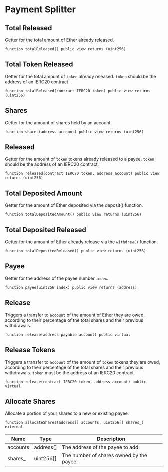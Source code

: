 # Payment Splitter

## Total Released

Getter for the total amount of Ether already released.

```solidity
function totalReleased() public view returns (uint256)
```

## Total Token Released

Getter for the total amount of `token` already released. `token` should be the address of an IERC20 contract.

```solidity
function totalReleased(contract IERC20 token) public view returns (uint256)
```

## Shares

Getter for the amount of shares held by an account.

```solidity
function shares(address account) public view returns (uint256)
```

## Released

Getter for the amount of `token` tokens already released to a payee. `token` should be the address of an IERC20 contract.

```solidity
function released(contract IERC20 token, address account) public view returns (uint256)
```

## Total Deposited Amount

Getter for the amount of Ether deposited via the deposit() function.

```solidity
function totalDepositedAmount() public view returns (uint256)
```

## Total Deposited Released

Getter for the amount of Ether already release via the `withdraw()` function.

```solidity
function totalDepositedReleased() public view returns (uint256)
```

## Payee

Getter for the address of the payee number `index`.

```solidity
function payee(uint256 index) public view returns (address)
```

## Release

Triggers a transfer to `account` of the amount of Ether they are owed, according to their percentage of the total shares and their previous withdrawals.

```solidity
function release(address payable account) public virtual
```

## Release Tokens

Triggers a transfer to `account` of the amount of `token` tokens they are owed, according to their percentage of the total shares and their previous withdrawals. `token` must be the address of an IERC20 contract.

```solidity
function release(contract IERC20 token, address account) public virtual
```

## Allocate Shares

Allocate a portion of your shares to a new or existing payee.

```solidity
function allocateShares(address[] accounts, uint256[] shares_) external
```


| **Name** | **Type**  | **Description**                         |
|----------|-----------|-----------------------------------------|
| accounts | address[] | The address of the payee to add.        |
| shares_  | uint256[] | The number of shares owned by the payee.|
